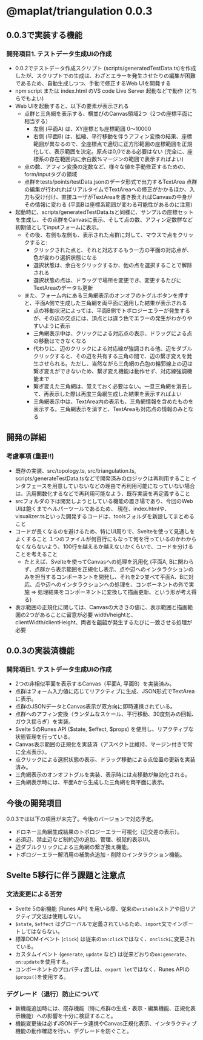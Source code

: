 # @maplat/triangulation 0.0.3 

## 0.0.3で実装する機能

### 開発項目1. テストデータ生成UIの作成 

- 0.0.2でテストデータ作成スクリプト (scripts/generatedTestData.ts)を作成したが、スクリプトでの生成は、わざとエラーを発生させたりの編集が困難であるため、自動生成しつつ、手動で修正するWeb UIを開発する
- npm script または index.html のVS code Live Server 起動などで動作 (どちらでもよい)
- Web UIを起動すると、以下の要素が表示される
  - 点群と三角網を表示する、横並びのCanvas領域2つ（2つの座標平面に相当する）
    - 左側 (平面A) は、XY座標とも座標範囲 0～10000
    - 右側 (平面B) は、拡縮、平行移動を伴うアフィン変換の結果、座標範囲が異なるので、全座標点で適切に正方形範囲の座標範囲を正規化して、表示範囲を決定。原点は0,0である必要はない (完全に、座標系の存在範囲内に余白数%マージンの範囲で表示すればよい)
  - 点の数、アフィン変換の定数など、様々な値を手動修正するための、form/inputタグの領域
  - 点群をtests/points/testData.jsonのデータ形式で出力するTextArea
    点群の編集が行われればリアルタイムでTextAreaへの修正がかかるほか、入力も受け付け、直接ユーザがTextAreaを書き換えればCanvasの中身がその情報に変わる (平面Bは座標系範囲が変わる可能性があるのに注意)
- 起動時に、scripts/generatedTestData.tsと同様に、サンプルの座標セットを生成し、その点群をCanvasに表示、そして点の数、アフィン定数群など初期値としてinputフォームに表示。
  - その後、右側も左側も、表示された点群に対して、マウスで点をクリックすると:
    - クリックされた点と、それと対応するもう一方の平面の対応点が、色が変わり選択状態になる
    - 選択状態は、余白をクリックするか、他の点を選択することで解除される
    - 選択状態の点は、ドラッグで場所を変更でき、変更するたびにTextAreaのデータも更新
  - また、フォーム内にある三角網表示のオンオフのトグルボタンを押すと、平面A側で生成した三角網を両平面に適用した結果が表示される
    - 点の移動状況によっては、平面B側でトポロジーエラーが発生するが、その辺の交点には、頂点とは違う色でエラーの発生がわかりやすいように表示
    - 三角網表示中は、クリックによる対応点の表示、ドラッグによる点の移動はできなくなる
    - 代わりに、辺のクリックによる対応線が強調される他、辺をダブルクリックすると、その辺を共有する三角の間で、辺の繋ぎ変えを発生させられる。ただし、当然ながら三角網の凸包の輪郭線上の辺は繋ぎ変えができないため、繋ぎ変え機能は動作せず、対応線強調機能まで
    - 繋ぎ変えた三角網は、覚えておく必要はない。一旦三角網を消去して、再表示した際は再度三角網生成した結果を表示すればよい
    - 三角網表示中は、TextArea内の表示も、三角網情報を含めたものを表示する。三角網表示を消すと、TextAreaも対応点の情報のみとなる

## 開発の詳細

### 考慮事項 (重要!!)

- 既存の実装、src/topology.ts, src/triangulation.ts, scripts/generateTestData.tsなどで開発済みのロジックは再利用すること
  インタフェースを用意していないなどの理由で再利用可能になっていない場合は、汎用関数化するなどで再利用可能なよう、既存実装を再定義すること
- srcフォルダの下は開発しようとしている機能の置き場であり、今回のWeb UIは飽くまでヘルパーツールであるため、
  現在、index.htmlや、visualizer.tsといった開発するコードは、toolsフォルダを新設してまとめること
- コードが長くなるのを避けるため、特にUI周りで、Svelteを使って見通しをよくすること
  １つのファイルが何百行にもなって何を行っているのかわからなくならないよう、100行を越えるか越えないかくらいで、コードを分けることを考えること
    - たとえば、Svelteを使ってCanvasへの処理を汎用化 (平面A, Bに関わらず、点群から表示範囲を正規化し表示、点や辺へのインタラクションのみを担当するコンポーネントを開発し、それを2つ並べて平面A、Bに対応、点や辺へのインタラクションへの処理を、コンポーネントの外で実施 => 処理結果をコンポーネントに変換して描画更新、という形が考え得る)
- 表示範囲の正規化に関しては、Canvasの大きさの値に、表示範囲と描画範囲の2つがあることに留意が必要
  width/heightと、clientWidth/clientHeight、両者を齟齬が発生するたびに一致させる処理が必要

## 0.0.3の実装済機能

### 開発項目1. テストデータ生成UIの作成

- 2つの非相似平面を表示するCanvas（平面A, 平面B）を実装済み。
- 点群はフォーム入力値に応じてリアクティブに生成、JSON形式でTextAreaに表示。
- 点群のJSONデータとCanvas表示が双方向に即時連携されている。
- 点群へのアフィン変換（ランダムなスケール、平行移動、30度刻みの回転、ガウス揺らぎ）を実装。
- Svelte 5のRunes API ($state, $effect, $props) を使用し、リアクティブな状態管理を行っている。
- Canvas表示範囲の正規化を実装済（アスペクト比維持、マージン付きで常に全点表示）。
- 点クリックによる選択状態の表示、ドラッグ移動による点位置の更新を実装済み。
- 三角網表示のオンオフトグルを実装、表示時には点移動が無効化される。
- 三角網表示時には、平面Aから生成した三角網を両平面に表示。

## 今後の開発項目

0.0.3では以下の項目が未完了。今後のバージョンで対応予定。

- ドロネー三角網生成結果のトポロジーエラー可視化（辺交差の表示）。
- 必須辺、禁止辺など制約辺の追加、管理、視覚的表示UI。
- 辺ダブルクリックによる三角網の繋ぎ換え機能。
- トポロジーエラー解消用の補助点追加・削除のインタラクション機能。

## Svelte 5移行に伴う課題と注意点

### 文法変更による苦労

- Svelte 5の新機能 (Runes API) を用いる際、従来の`writable`ストアや旧リアクティブ文法は使用しない。
- `$state`, `$effect` はグローバルで定義されているため、`import`文でインポートしてはならない。
- 標準DOMイベント (`click`) は従来の`on:click`ではなく、`onclick`に変更されている。
- カスタムイベント (`generate`, `update` など) は従来どおりの`on:generate`、`on:update`を使用する。
- コンポーネントのプロパティ渡しは、`export let`ではなく、Runes APIの`$props()`を使用する。

### デグレード（退行）防止について

- 新機能追加時には、既存機能（特に点群の生成・表示・編集機能、正規化表示機能）への影響を十分に検証すること。
- 機能変更後は必ずJSONデータ連携やCanvas正規化表示、インタラクティブ機能の動作確認を行い、デグレードを防ぐこと。
